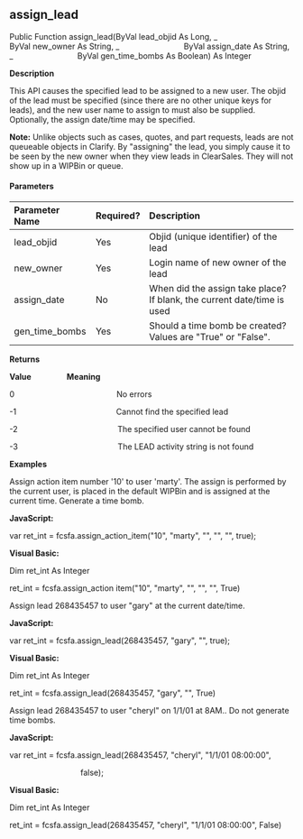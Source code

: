 assign_lead
-----------

Public Function assign_lead(ByVal lead_objid As Long, _
                            ByVal new_owner As String, _
                            ByVal assign_date As String, _
                            ByVal gen_time_bombs As Boolean) As Integer

**Description**

This API causes the specified lead to be assigned to a new user. The objid of the lead must be specified (since there are no other unique keys for leads), and the new user name to assign to must also be supplied. Optionally, the assign date/time may be specified.

**Note:** Unlike objects such as cases, quotes, and part requests, leads are not queueable objects in Clarify. By "assigning" the lead, you simply cause it to be seen by the new owner when they view leads in ClearSales. They will not show up in a WIPBin or queue.

#### Parameters

| Parameter Name | Required? | Description |
|:--- |:--- |:--- |
| lead_objid | Yes | Objid (unique identifier) of the lead |
| new_owner | Yes | Login name of new owner of the lead |
| assign_date | No | When did the assign take place? If blank, the current date/time is used |
| gen_time_bombs | Yes | Should a time bomb be created? Values are "True" or "False". |

**Returns**

**Value**                **Meaning**

0                                              No errors

-1                                             Cannot find the specified lead

-2                                             The specified user cannot be found

-3                                             The LEAD activity string is not found

**Examples**

 Assign action item number '10' to user 'marty'. The assign is performed by the current user, is placed in the default WIPBin and is assigned at the current time. Generate a time bomb.

**JavaScript:**

var ret_int = fcsfa.assign_action_item("10", "marty", "", "", "", true);

**Visual Basic:**

Dim ret_int As Integer

ret_int = fcsfa.assign_action item("10", "marty", "", "", "", True)

 Assign lead 268435457 to user "gary" at the current date/time.

**JavaScript:**

var ret_int = fcsfa.assign_lead(268435457, "gary", "", true);

**Visual Basic:**

Dim ret_int As Integer

ret_int = fcsfa.assign_lead(268435457, "gary", "", True)

 Assign lead 268435457 to user "cheryl" on 1/1/01 at 8AM.. Do not generate time bombs.

**JavaScript:**

var ret_int = fcsfa.assign_lead(268435457, "cheryl", "1/1/01 08:00:00",

                                false);

**Visual Basic:**

Dim ret_int As Integer

ret_int = fcsfa.assign_lead(268435457, "cheryl", "1/1/01 08:00:00", False)